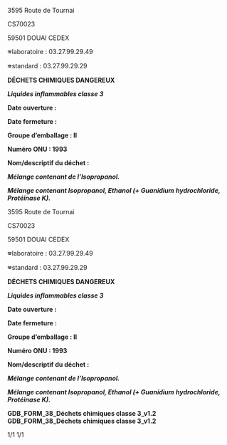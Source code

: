 3595 Route de Tournai

CS70023

59501 DOUAI CEDEX

🕿laboratoire : 03.27.99.29.49

🕿standard : 03.27.99.29.29

**DÉCHETS CHIMIQUES DANGEREUX**

_**Liquides inflammables classe 3**_

**Date ouverture :**

**Date fermeture :**

**Groupe d’emballage : II**

**Numéro ONU : 1993**

**Nom/descriptif du déchet :**

_**Mélange contenant de l’Isopropanol.**_

_**Mélange contenant Isopropanol, Ethanol (+ Guanidium**_
_**hydrochloride, Protéinase K).**_


3595 Route de Tournai

CS70023

59501 DOUAI CEDEX

🕿laboratoire : 03.27.99.29.49

🕿standard : 03.27.99.29.29

**DÉCHETS CHIMIQUES DANGEREUX**

_**Liquides inflammables classe 3**_

**Date ouverture :**

**Date fermeture :**

**Groupe d’emballage : II**

**Numéro ONU : 1993**

**Nom/descriptif du déchet :**

_**Mélange contenant de l’Isopropanol.**_

_**Mélange contenant Isopropanol, Ethanol (+ Guanidium**_
_**hydrochloride, Protéinase K).**_


**GDB_FORM_38_Déchets chimiques classe 3_v1.2** **GDB_FORM_38_Déchets chimiques classe 3_v1.2**

1/1 1/1

